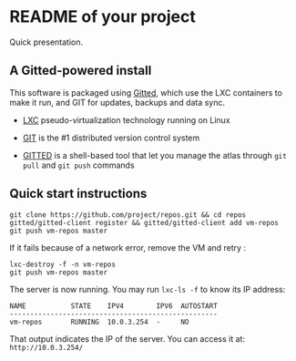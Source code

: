 
# README of your project

Quick presentation.
  
## A Gitted-powered install

This software is packaged using
[Gitted](https://github.com/geonef/sysconf.gitted), which use the LXC
containers to make it run, and GIT for updates, backups and data sync.

* [LXC](https://linuxcontainers.org/) pseudo-virtualization technology
  running on Linux
  
* [GIT](http://git-scm.com/) is the #1 distributed version control
  system

* [GITTED](https://github.com/geonef/gitted) is a shell-based tool
  that let you manage the atlas through ```git pull``` and ```git
  push``` commands

## Quick start instructions

```
git clone https://github.com/project/repos.git && cd repos
gitted/gitted-client register && gitted/gitted-client add vm-repos
git push vm-repos master
```

If it fails because of a network error, remove the VM and retry :
```
lxc-destroy -f -n vm-repos
git push vm-repos master
```

The server is now running. You may run ```lxc-ls -f``` to know its IP
address:
```
NAME           STATE    IPV4        IPV6  AUTOSTART  
---------------------------------------------------
vm-repos       RUNNING  10.0.3.254  -     NO
```

That output indicates the IP of the server. You can access it at: ```http://10.0.3.254/```

